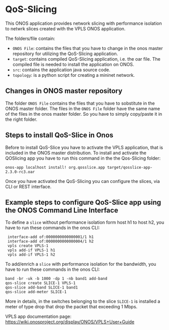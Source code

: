 # QoS-Slicing

This ONOS application provides network slicing with performance isolation to netwrk slices created with the VPLS ONOS application.

The folders/file contain:
* `ONOS File`: contains the files that you have to change in the onos master repository for utilizing the QoS-Slicing application.
* `target`: contains compiled QoS-Slicing application, i.e. the oar file. The compiled file is needed to install the application on ONOS.
* `src`: contains the application java source code. 
* `topology`: is a python script for creating a mininet network.

## Changes in ONOS master repository 

The folder `ONOS File` contains the files that you have to sobstitute in the ONOS master folder. The files in the `ONOS File` folder 
have the same name of the files in the onos master folder. So you have to simply copy/paste it in the right folder.

## Steps to install QoS-Slice in Onos
Before to install QoS-Slice you have to activate the VPLS application, that is included in the ONOS master distribution. To install and activate the QOSlicing app you have to run this command in the the Qos-Slicing folder:

    onos-app localhost install! org.qosslice.app target/qosslice-app-2.3.0-rc3.oar  
    
Once you have activated the QoS-Slicing you can configure the slices, via CLI or REST interface.
    
## Example steps to configure QoS-Slice app using the ONOS Command Line Interface

To define a `slice` without performance isolation form host h1 to host h2, you have to run these commands in the onos CLI:

     interface-add of:0000000000000001/1 h1             
     interface-add of:0000000000000004/1 h2 
     vpls create VPLS-1                                 
     vpls add-if VPLS-1 h1                              
     vpls add-if VPLS-1 h2
    
To add/enrich a `slice` with performance isolation for the bandwidth, you have to run these commands in the onos CLI:

    band -br -uk -b 1000 -dp 1 -nb band1 add-band     
    qos-slice create SLICE-1 VPLS-1                    
    qos-slice add-band SLICE-1 band1                
    qos-slice add-meter SLICE-1
    
More in details, in the switches belonging to the slice `SLICE-1` is installed a meter of type drop that drop the packet that exceeding 1 Mbps.
    
VPLS app documentation page: https://wiki.onosproject.org/display/ONOS/VPLS+User+Guide
